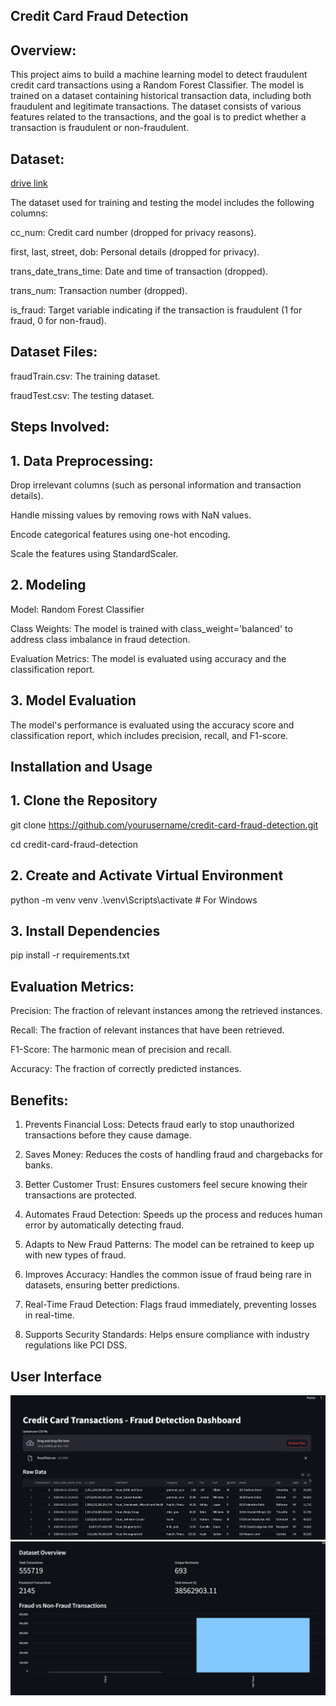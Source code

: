 ## Credit Card Fraud Detection

## Overview:

This project aims to build a machine learning model to detect fraudulent credit card transactions using a Random Forest Classifier. The model is trained on a dataset containing historical transaction data, including both fraudulent and legitimate transactions.
The dataset consists of various features related to the transactions, and the goal is to predict whether a transaction is fraudulent or non-fraudulent.

## Dataset:

[drive link](https://drive.google.com/drive/folders/1DoLuRjhZgkwkHIEQ45upWYp2Y31TIdA4?usp=sharing)

The dataset used for training and testing the model includes the following columns:

cc_num: Credit card number (dropped for privacy reasons).

first, last, street, dob: Personal details (dropped for privacy).

trans_date_trans_time: Date and time of transaction (dropped).

trans_num: Transaction number (dropped).

is_fraud: Target variable indicating if the transaction is fraudulent (1 for fraud, 0 for non-fraud).

## Dataset Files:

fraudTrain.csv: The training dataset.

fraudTest.csv: The testing dataset.

## Steps Involved:

## 1. Data Preprocessing:
Drop irrelevant columns (such as personal information and transaction details).

Handle missing values by removing rows with NaN values.

Encode categorical features using one-hot encoding.

Scale the features using StandardScaler.

## 2. Modeling
Model: Random Forest Classifier

Class Weights: The model is trained with class_weight='balanced' to address class imbalance in fraud detection.

Evaluation Metrics: The model is evaluated using accuracy and the classification report.

## 3. Model Evaluation
The model's performance is evaluated using the accuracy score and classification report, which includes precision, recall, and F1-score.

## Installation and Usage

## 1. Clone the Repository
git clone https://github.com/yourusername/credit-card-fraud-detection.git

cd credit-card-fraud-detection

## 2. Create and Activate Virtual Environment
python -m venv venv
.\venv\Scripts\activate  # For Windows

## 3. Install Dependencies
pip install -r requirements.txt

## Evaluation Metrics:

Precision: The fraction of relevant instances among the retrieved instances.

Recall: The fraction of relevant instances that have been retrieved.

F1-Score: The harmonic mean of precision and recall.

Accuracy: The fraction of correctly predicted instances.

## Benefits:

 1. Prevents Financial Loss:
Detects fraud early to stop unauthorized transactions before they cause damage.

2. Saves Money:
Reduces the costs of handling fraud and chargebacks for banks.

3. Better Customer Trust:
Ensures customers feel secure knowing their transactions are protected.

4. Automates Fraud Detection:
Speeds up the process and reduces human error by automatically detecting fraud.

5. Adapts to New Fraud Patterns:
The model can be retrained to keep up with new types of fraud.

6. Improves Accuracy:
Handles the common issue of fraud being rare in datasets, ensuring better predictions.

7. Real-Time Fraud Detection:
Flags fraud immediately, preventing losses in real-time.

8. Supports Security Standards:
Helps ensure compliance with industry regulations like PCI DSS.

## User Interface

![image alt](https://github.com/SathishB-1/Credit-Card-Fraud-Detection/blob/2bc4c5fc01ca7d5706a32a916ec32db3b84b5bfb/UI-1.png)
![image alt](https://github.com/SathishB-1/Credit-Card-Fraud-Detection/blob/72cfe05dc0bdb84c0a3509496fabac5362f1919b/UI-2.png)
